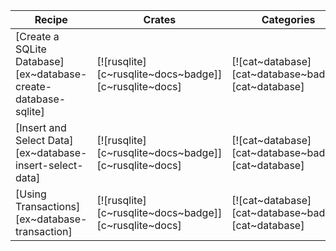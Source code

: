 | Recipe | Crates | Categories |
|--------|--------|------------|
| [Create a SQLite Database][ex~database-create-database-sqlite] | [![rusqlite][c~rusqlite~docs~badge]][c~rusqlite~docs] | [![cat~database][cat~database~badge]][cat~database] |
| [Insert and Select Data][ex~database-insert-select-data] | [![rusqlite][c~rusqlite~docs~badge]][c~rusqlite~docs] | [![cat~database][cat~database~badge]][cat~database] |
| [Using Transactions][ex~database-transaction] | [![rusqlite][c~rusqlite~docs~badge]][c~rusqlite~docs] | [![cat~database][cat~database~badge]][cat~database] |

<div class="hidden">
</div>
